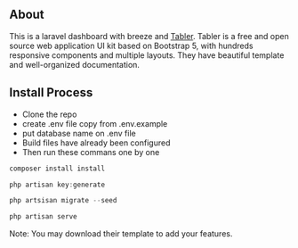 ## About

This is a laravel dashboard with breeze and [Tabler](https://tabler.io/). Tabler is a free and open source web application UI kit based on Bootstrap 5, with hundreds responsive components and multiple layouts. They have beautiful template and well-organized documentation.

## Install Process

-   Clone the repo
-   create .env file copy from .env.example
-   put database name on .env file
-   Build files have already been configured
-   Then run these commans one by one

```jsx
composer install install
```

```jsx
php artisan key:generate
```

```jsx
php artsisan migrate --seed
```

```jsx
php artisan serve
```

Note: You may download their template to add your features.
